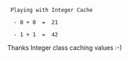      Playing with Integer Cache  

      - 0 + 0  =  21

      - 1 + 1  =  42 

Thanks Integer class caching values :-)
